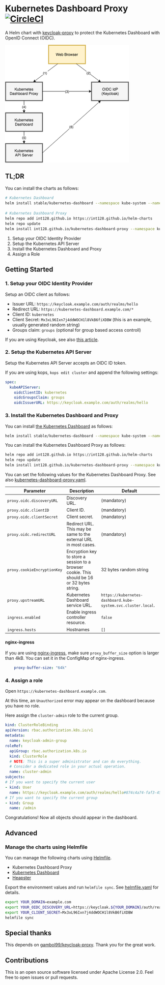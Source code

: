 # Kubernetes Dashboard Proxy [![CircleCI](https://circleci.com/gh/int128/kubernetes-dashboard-proxy.svg?style=shield)](https://circleci.com/gh/int128/kubernetes-dashboard-proxy)

A Helm chart with [keycloak-proxy](https://github.com/gambol99/keycloak-proxy) to protect the Kubernetes Dashboard with OpenID Connect (OIDC).

![diagram.png](diagram.png)


## TL;DR

You can install the charts as follows:

```sh
# Kubernetes Dashboard
helm install stable/kubernetes-dashboard --namespace kube-system --name kubernetes-dashboard

# Kubernetes Dashboard Proxy
helm repo add int128.github.io https://int128.github.io/helm-charts
helm repo update
helm install int128.github.io/kubernetes-dashboard-proxy --namespace kube-system --name kubernetes-dashboard-proxy -f kubernetes-dashboard-proxy.yaml
```

1. Setup your OIDC Identity Provider
1. Setup the Kubernetes API Server
1. Install the Kubernetes Dashboard and Proxy
1. Assign a Role


## Getting Started

### 1. Setup your OIDC Identity Provider

Setup an OIDC client as follows:

- Issuer URL: `https://keycloak.example.com/auth/realms/hello`
- Redirect URL: `https://kubernetes-dashboard.example.com/*`
- Client ID: `kubernetes`
- Client Secret: `Mx3xL96Ixn7j4ddWOCH1l8VkB6fiXDBW` (this is an example, usually generated random string)
- Groups claim: `groups` (optional for group based access controll)

If you are using Keycloak, see also [this article](https://medium.com/@int128/protect-kubernetes-dashboard-with-openid-connect-104b9e75e39c).


### 2. Setup the Kubernetes API Server

Setup the Kubernetes API Server accepts an OIDC ID token.

If you are using kops, `kops edit cluster` and append the following settings:

```yaml
spec:
  kubeAPIServer:
    oidcClientID: kubernetes
    oidcGroupsClaim: groups
    oidcIssuerURL: https://keycloak.example.com/auth/realms/hello
```


### 3. Install the Kubernetes Dashboard and Proxy

You can install [the Kubernetes Dashboard](https://github.com/kubernetes/charts/tree/master/stable/kubernetes-dashboard) as follows:

```sh
helm install stable/kubernetes-dashboard --namespace kube-system --name kubernetes-dashboard
```

You can install the Kubernetes Dashboard Proxy as follows:

```sh
helm repo add int128.github.io https://int128.github.io/helm-charts
helm repo update
helm install int128.github.io/kubernetes-dashboard-proxy --namespace kube-system --name kubernetes-dashboard-proxy -f kubernetes-dashboard-proxy.yaml
```

You can set the following values for the Kubernetes Dashboard Proxy.
See also [kubernetes-dashboard-proxy.yaml](kubernetes-dashboard-proxy.yaml).

Parameter | Description | Default
----------|-------------|--------
`proxy.oidc.discoveryURL` | Discovery URL. | (mandatory)
`proxy.oidc.clientID` | Client ID. | (mandatory)
`proxy.oidc.clientSecret` | Client secret. | (mandatory)
`proxy.oidc.redirectURL` | Redirect URL. This may be same to the external URL in most cases. | (mandatory)
`proxy.cookieEncryptionKey` | Encryption key to store a session to a browser cookie. This should be 16 or 32 bytes string. | 32 bytes random string
`proxy.upstreamURL` | Kubernetes Dashboard service URL. | `https://kubernetes-dashboard.kube-system.svc.cluster.local`.
`ingress.enabled` | Enable ingress controller resource. | `false`
`ingress.hosts` | Hostnames | `[]`

#### nginx-ingress

If you are using [nginx-ingress](https://github.com/kubernetes/ingress-nginx), make sure `proxy_buffer_size` option is larger than 4kB.
You can set it in the ConfigMap of nginx-ingress.

```yaml
    proxy-buffer-size: "64k"
```


### 4. Assign a role

Open `https://kubernetes-dashboard.example.com`.

At this time, an `Unauthorized` error may appear on the dashboard because you have no role.

Here assign the `cluster-admin` role to the current group.

```yaml
kind: ClusterRoleBinding
apiVersion: rbac.authorization.k8s.io/v1
metadata:
  name: keycloak-admin-group
roleRef:
  apiGroup: rbac.authorization.k8s.io
  kind: ClusterRole
  # NOTE: This is a super administrator and can do everything.
  # Consider a dedicated role in your actual operation.
  name: cluster-admin
subjects:
# If you want to specify the current user
- kind: User
  name: https://keycloak.example.com/auth/realms/hello#874c4a74-faf3-45a0-bcfe-9ddf4fb802ea
# If you want to specify the current group
- kind: Group
  name: /admin
```

Congratulations!
Now all objects should appear in the dashboard.


## Advanced

### Manage the charts using Helmfile

You can manage the following charts using [Helmfile](https://github.com/roboll/helmfile).

- Kubernetes Dashboard Proxy
- [Kubernetes Dashboard](https://github.com/kubernetes/charts/tree/master/stable/kubernetes-dashboard)
- [Heapster](https://github.com/kubernetes/charts/tree/master/stable/heapster)

Export the environment values and run `helmfile sync`.
See [helmfile.yaml](helmfile.yaml) for details.

```sh
export YOUR_DOMAIN=example.com
export YOUR_OIDC_DISCOVERY_URL=https://keycloak.${YOUR_DOMAIN}/auth/realms/hello
export YOUR_CLIENT_SECRET=Mx3xL96Ixn7j4ddWOCH1l8VkB6fiXDBW
helmfile sync
```


## Special thanks

This depends on [gambol99/keycloak-proxy](https://github.com/gambol99/keycloak-proxy).
Thank you for the great work.


## Contributions

This is an open source software licensed under Apache License 2.0.
Feel free to open issues or pull requests.
